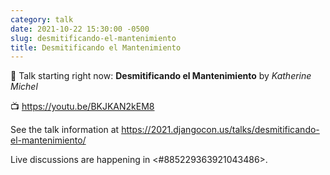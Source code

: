 ```yaml
---
category: talk
date: 2021-10-22 15:30:00 -0500
slug: desmitificando-el-mantenimiento
title: Desmitificando el Mantenimiento
---
```


:tada: Talk starting right now: **Desmitificando el Mantenimiento** by *Katherine Michel*

:tv: https://youtu.be/BKJKAN2kEM8

See the talk information at https://2021.djangocon.us/talks/desmitificando-el-mantenimiento/

Live discussions are happening in <#885229363921043486>.